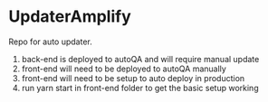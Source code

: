 # UpdaterAmplify

Repo for auto updater.

1. back-end is deployed to autoQA and will require manual update
2. front-end will need to be deployed to autoQA manually
3. front-end will need to be setup to auto deploy in production
4. run yarn start in front-end folder to get the basic setup working

